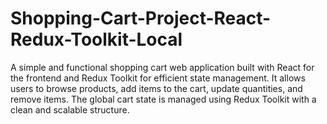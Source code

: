 # Shopping-Cart-Project-React-Redux-Toolkit-Local
A simple and functional shopping cart web application built with React for the frontend and Redux Toolkit for efficient state management. It allows users to browse products, add items to the cart, update quantities, and remove items. The global cart state is managed using Redux Toolkit with a clean and scalable structure.
